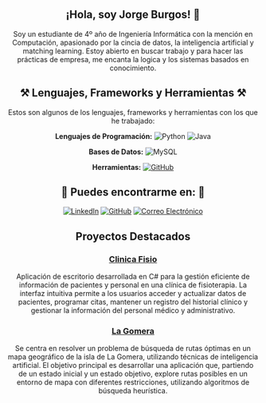 <div align="center">
  
## ¡Hola, soy Jorge Burgos! 👋
Soy un estudiante de 4º año de Ingeniería Informática con la mención en Computación, apasionado por la cincia de datos, la inteligencia artificial y matching learning. Estoy abierto en buscar trabajo y para hacer las prácticas de empresa, me encanta la logica y los sistemas basados en conocimiento.


## ⚒️ Lenguajes, Frameworks y Herramientas ⚒️
Estos son algunos de los lenguajes, frameworks y herramientas con los que he trabajado:
 
 **Lenguajes de Programación:** ![Python](https://img.shields.io/badge/-Python-blue?style=flat-square&logo=python&logoColor=white) ![Java](https://img.shields.io/badge/-Java-orange?style=flat-square&logo=java&logoColor=white) 
 
 **Bases de Datos:** ![MySQL](https://img.shields.io/badge/-MySQL-blue?style=flat-square&logo=mysql&logoColor=white)
 
 **Herramientas:** [![GitHub](https://img.shields.io/badge/-GitHub-black?style=flat-square&logo=GitHub&logoColor=white)](https://github.com/)


## 💬 Puedes encontrarme en: 💬
  [![LinkedIn](https://img.shields.io/badge/-LinkedIn-blue?style=flat-square&logo=Linkedin&logoColor=white)](https://www.linkedin.com/in/jorge-burgos-ortega-a77092281?lipi=urn%3Ali%3Apage%3Ad_flagship3_profile_view_base_contact_details%3B5TDqRBU%2FQNyTZ3ktMmPSOQ%3D%3D)
  [![GitHub](https://img.shields.io/badge/-GitHub-black?style=flat-square&logo=GitHub&logoColor=white)](https://github.com/J3Burgos)
  [![Correo Electrónico](https://img.shields.io/badge/-Correo%20Electrónico-red?style=flat-square&logo=Gmail&logoColor=white)](mailto:jorgeburgosortega2003@gmail.com)

    
## Proyectos Destacados

### [Clinica Fisio](https://github.com/J3Burgos/ClinicaFisIPO)
Aplicación de escritorio desarrollada en C# para la gestión eficiente de información de pacientes y personal en una clínica de fisioterapia. La interfaz intuitiva permite a los usuarios acceder y actualizar datos de pacientes, programar citas, mantener un registro del historial clínico y gestionar la información del personal médico y administrativo.

### [La Gomera](https://github.com/J3Burgos/La_Gomera_Mapa_de_Calor)
Se centra en resolver un problema de búsqueda de rutas óptimas en un mapa geográfico de la isla de La Gomera, utilizando técnicas de inteligencia artificial. El objetivo principal es desarrollar una aplicación que, partiendo de un estado inicial y un estado objetivo, explore rutas posibles en un entorno de mapa con diferentes restricciones, utilizando algoritmos de búsqueda heurística.

</div>
  
</div>
